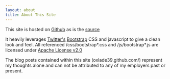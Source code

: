 ```yaml
---
layout: about
title: About This Site
---
```

This site is hosted on [Github](https://github.com/) as is the [source](https://github.com/oxlade39/oxlade39.github.com)

It heavily leverages [Twitter's](http://twitter.com) [Bootstrap](http://twitter.github.com/bootstrap/index.html) CSS and javascript to give a clean look and feel. All referenced /css/bootstrap\*.css and /js/bootstrap\*.js are licensed under [Apache License v2.0](http://www.apache.org/licenses/LICENSE-2.0)

The blog posts contained within this site (oxlade39.github.com/) represent my thoughts alone and can not be attributed to any of my employers past or present.